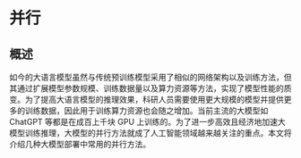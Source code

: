 # 并行

## 概述

如今的大语言模型虽然与传统预训练模型采用了相似的网络架构以及训练方法，但其通过扩展模型参数规模、训练数据量以及算力资源等方法，实现了模型性能的质变。为了提高大语言模型的推理效果，科研人员需要使用更大规模的模型并提供更多的训练数据，因此用于训练算力资源也会随之增加。当前主流的大模型如 ChatGPT 等都是在成百上千块 GPU 上训练的。为了进一步高效且经济地加速大模型训练推理，大模型的并行方法就成了人工智能领域越来越关注的重点。本文将介绍几种大模型部署中常用的并行方法。
